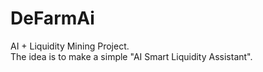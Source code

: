 # DeFarmAi
AI + Liquidity Mining Project.
<br>
The idea is to make a simple "AI Smart Liquidity Assistant". 
